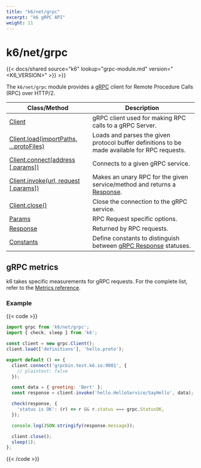 ```yaml
---
title: "k6/net/grpc"
excerpt: "k6 gRPC API"
weight: 11
---
```


# k6/net/grpc

{{< docs/shared source="k6" lookup="grpc-module.md" version="<K6_VERSION>" >}} >}}

The `k6/net/grpc` module provides a [gRPC](https://grpc.io/) client for Remote Procedure Calls (RPC) over HTTP/2.

| Class/Method                                                                                                       | Description                                                                                                                             |
| ------------------------------------------------------------------------------------------------------------------ | --------------------------------------------------------------------------------------------------------------------------------------- |
| [Client](/docs/k6/<K6_VERSION>/javascript-api/k6-net-grpc/client)                                              | gRPC client used for making RPC calls to a gRPC Server.                                                                                 |
| [Client.load(importPaths, ...protoFiles)](/docs/k6/<K6_VERSION>/javascript-api/k6-net-grpc/client/client-load) | Loads and parses the given protocol buffer definitions to be made available for RPC requests.                                           |
| [Client.connect(address [,params])](/javascript-api/k6-net-grpc/client/client-connect)                             | Connects to a given gRPC service.                                                                                                       |
| [Client.invoke(url, request [,params])](/javascript-api/k6-net-grpc/client/client-invoke)                          | Makes an unary RPC for the given service/method and returns a [Response](/docs/k6/<K6_VERSION>/javascript-api/k6-net-grpc/response). |
| [Client.close()](/docs/k6/<K6_VERSION>/javascript-api/k6-net-grpc/client/client-close)                         | Close the connection to the gRPC service.                                                                                               |
| [Params](/docs/k6/<K6_VERSION>/javascript-api/k6-net-grpc/params)                                              | RPC Request specific options.                                                                                                           |
| [Response](/docs/k6/<K6_VERSION>/javascript-api/k6-net-grpc/response)                                          | Returned by RPC requests.                                                                                                               |
| [Constants](/docs/k6/<K6_VERSION>/javascript-api/k6-net-grpc/constants)                                        | Define constants to distinguish between [gRPC Response](/docs/k6/<K6_VERSION>/javascript-api/k6-net-grpc/response) statuses.         |

## gRPC metrics

k6 takes specific measurements for gRPC requests.
For the complete list, refer to the [Metrics reference](/docs/k6/<K6_VERSION>/using-k6/metrics/reference#grpc).

### Example

{{< code >}}

```javascript
import grpc from 'k6/net/grpc';
import { check, sleep } from 'k6';

const client = new grpc.Client();
client.load(['definitions'], 'hello.proto');

export default () => {
  client.connect('grpcbin.test.k6.io:9001', {
    // plaintext: false
  });

  const data = { greeting: 'Bert' };
  const response = client.invoke('hello.HelloService/SayHello', data);

  check(response, {
    'status is OK': (r) => r && r.status === grpc.StatusOK,
  });

  console.log(JSON.stringify(response.message));

  client.close();
  sleep(1);
};
```

{{< /code >}}

